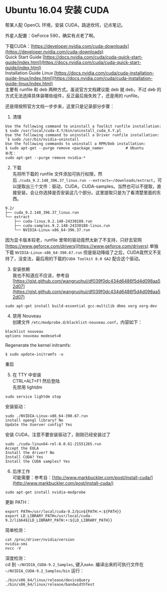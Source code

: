 # Ubuntu 16.04 安装 CUDA

帮某人配 OpenCL 环境，安装 CUDA，路途坎坷，记点笔记。

外星人配置：GeForce 590，确实有点老了啊。

 下载CUDA：[https://developer.nvidia.com/cuda-downloads](https://developer.nvidia.com/cuda-downloads)  
 Quick Start Guide  [https://docs.nvidia.com/cuda/cuda-quick-start-guide/index.html](https://docs.nvidia.com/cuda/cuda-quick-start-guide/index.html)  
 Installation Guide Linux [https://docs.nvidia.com/cuda/cuda-installation-guide-linux/index.html](https://docs.nvidia.com/cuda/cuda-installation-guide-linux/index.html)  
主要有 runfile 和 deb 两种方式。虽说官方文档建议能 deb 就 deb，不过 deb 的方式无法选择具体装哪些组件，反正最后我失败了，还是用的 runfile。

还是得按照官方文档一步步来，这里只是记录部分步骤：

1. 清理
````
Use the following command to uninstall a Toolkit runfile installation:
$ sudo /usr/local/cuda-X.Y/bin/uninstall_cuda_X.Y.pl
Use the following command to uninstall a Driver runfile installation:
`$ sudo /usr/bin/nvidia-uninstall
Use the following commands to uninstall a RPM/Deb installation:
$ sudo apt-get --purge remove <package_name>          # Ubuntu
补充：
sudo apt-get --purge remove nvidia-*
````

2. 下载  
先将所下载的 runfile 文件添加可执行权限，然后`./cuda_9.2.148_396.37_linux.run --extract=~/downloads/extract`，可以提取出三个文件：驱动，CUDA，CUDA-samples。当然也可以不提取，直接安装，会让你选择是否安装这几个部分。这里提取只是为了看清楚里面的东西。
```
9.2/
├── cuda_9.2.148_396.37_linux.run
└── extract
    ├── cuda-linux.9.2.148-24330188.run
    ├── cuda-samples.9.2.148-24330188-linux.run
    └── NVIDIA-Linux-x86_64-396.37.run
```
因为显卡版本较老，runfile 里带的驱动竟然太新了不支持，只好去官网 [https://www.geforce.com/drivers](https://www.geforce.com/drivers) 单独下载 `NVIDIA-Linux-x86_64-390.67.run`
但是驱动降级了之后，CUDA竟然又不支持了，没变法，最后用的下载的`CUDA Toolkit 8.0 GA2` 配合这个驱动。

3. 安装依赖  
我也不知道应不应该，参考自 [https://gist.github.com/wangruohui/df039f0dc434d6486f5d4d098aa52d07](https://gist.github.com/wangruohui/df039f0dc434d6486f5d4d098aa52d07)
```
sudo apt-get install build-essential gcc-multilib dkms xorg xorg-dev
```

4. 禁用 Nouveau  
创建文件 `/etc/modprobe.d/blacklist-nouveau.conf`，内容如下：
```
blacklist nouveau
options nouveau modeset=0
```
Regenerate the kernel initramfs:
```
$ sudo update-initramfs -u
```
重启

5. 在 TTY 中安装  
CTRL+ALT+F1 然后登陆  
先禁用 lightdm
```
sudo service lightdm stop
```
安装驱动：
```
sudo ./NVIDIA-Linux-x86_64-390.67.run
install opengl library? No
Update the Xserver config? Yes
```
安装 CUDA，注意不要安装驱动了，刚刚已经安装过了
```
sudo ./cuda-linux64-rel-8.0.61-21551265.run
Accept the EULA
Install the driver? No
Install CUDA? Yes
Install the CUDA samples? Yes
```

6. 后序工作  
可能需要：参考自：[http://www.markbuckler.com/post/install-cuda/](http://www.markbuckler.com/post/install-cuda/)
```
sudo apt-get install nvidia-modprobe
```
更新 PATH：
```
export PATH=/usr/local/cuda-9.2/bin${PATH:+:${PATH}}
export LD_LIBRARY_PATH=/usr/local/cuda-9.2/lib64${LD_LIBRARY_PATH:+:${LD_LIBRARY_PATH}}
```
简单检测：
```
cat /proc/driver/nvidia/version
nvidia-smi
nvcc -V
```
深度检测：  
cd 到 `~/NVIDIA_CUDA-9.2_Samples`, 键入`make`. 编译出来的可执行文件在 `~/NVIDIA_CUDA-9.2_Samples/bin`
运行：
```
./bin/x86_64/linux/release/deviceQuery
./bin/x86_64/linux/release/bandwidthTest
```
